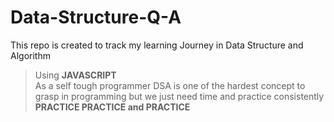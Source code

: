 # Data-Structure-Q-A
This repo is created to track my learning Journey in Data Structure and Algorithm 
> Using **JAVASCRIPT** </br>
As a self tough programmer DSA is one of the hardest concept to grasp in programming but we just need time and
practice consistently 
>**PRACTICE PRACTICE and PRACTICE**
